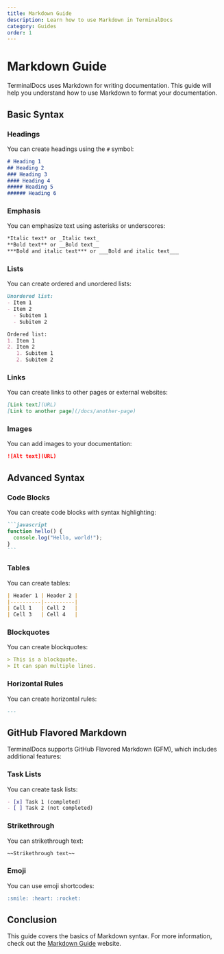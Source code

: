 ```yaml
---
title: Markdown Guide
description: Learn how to use Markdown in TerminalDocs
category: Guides
order: 1
---
```


# Markdown Guide

TerminalDocs uses Markdown for writing documentation. This guide will help you understand how to use Markdown to format your documentation.

## Basic Syntax

### Headings

You can create headings using the `#` symbol:

```markdown
# Heading 1
## Heading 2
### Heading 3
#### Heading 4
##### Heading 5
###### Heading 6
```

### Emphasis

You can emphasize text using asterisks or underscores:

```markdown
*Italic text* or _Italic text_
**Bold text** or __Bold text__
***Bold and italic text*** or ___Bold and italic text___
```

### Lists

You can create ordered and unordered lists:

```markdown
Unordered list:
- Item 1
- Item 2
  - Subitem 1
  - Subitem 2

Ordered list:
1. Item 1
2. Item 2
   1. Subitem 1
   2. Subitem 2
```

### Links

You can create links to other pages or external websites:

```markdown
[Link text](URL)
[Link to another page](/docs/another-page)
```

### Images

You can add images to your documentation:

```markdown
![Alt text](URL)
```

## Advanced Syntax

### Code Blocks

You can create code blocks with syntax highlighting:

````markdown
```javascript
function hello() {
  console.log("Hello, world!");
}
```
````

### Tables

You can create tables:

```markdown
| Header 1 | Header 2 |
|----------|----------|
| Cell 1   | Cell 2   |
| Cell 3   | Cell 4   |
```

### Blockquotes

You can create blockquotes:

```markdown
> This is a blockquote.
> It can span multiple lines.
```

### Horizontal Rules

You can create horizontal rules:

```markdown
---
```

## GitHub Flavored Markdown

TerminalDocs supports GitHub Flavored Markdown (GFM), which includes additional features:

### Task Lists

You can create task lists:

```markdown
- [x] Task 1 (completed)
- [ ] Task 2 (not completed)
```

### Strikethrough

You can strikethrough text:

```markdown
~~Strikethrough text~~
```

### Emoji

You can use emoji shortcodes:

```markdown
:smile: :heart: :rocket:
```

## Conclusion

This guide covers the basics of Markdown syntax. For more information, check out the [Markdown Guide](https://www.markdownguide.org/) website. 